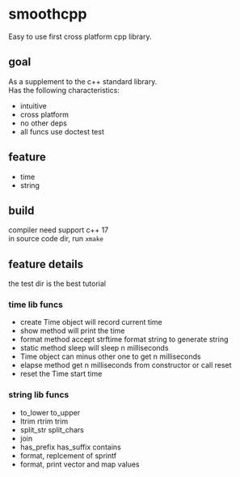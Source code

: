 # smoothcpp
Easy to use first cross platform cpp library.

## goal
As a supplement to the c++ standard library.  
Has the following characteristics:  
* intuitive
* cross platform
* no other deps
* all funcs use doctest test

## feature
* time
* string

## build
compiler need support c++ 17  
in source code dir, run `xmake`  

## feature details
the test dir is the best tutorial

### time lib funcs
* create Time object will record current time
* show method will print the time
* format method accept strftime format string to generate string
* static method sleep will sleep n milliseconds
* Time object can minus other one to get n milliseconds
* elapse method get n milliseconds from constructor or call reset
* reset the Time start time

### string lib funcs
* to_lower to_upper
* ltrim rtrim trim
* split_str split_chars
* join
* has_prefix has_suffix contains
* format, replcement of sprintf
* format, print vector and map values
